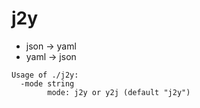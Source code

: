 # j2y

- json -> yaml
- yaml -> json

```
Usage of ./j2y:
  -mode string
        mode: j2y or y2j (default "j2y")

```